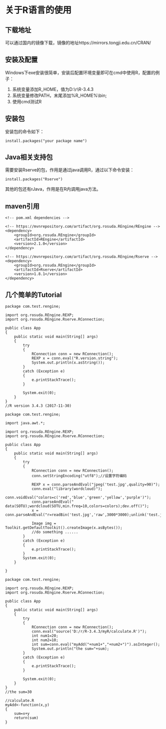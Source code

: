 关于R语言的使用
==================================================
下载地址
--------------------------------------------------
可以通过国内的镜像下载，镜像的地址https://mirrors.tongji.edu.cn/CRAN/  <br>

安装及配置
--------------------------------------------------
Windows下exe安装很简单，安装后配置环境变量即可在cmd中使用R，配置的例子：<br>

1. 系统变量添加R_HOME，值为D:\r\R-3.4.3
2. 系统变量修改PATH，末尾添加%R_HOME%\bin;
3. 使用cmd测试R

安装包
--------------------------------------------------
安装包的命令如下：<br>
```
install.packages("your package name")
```

Java相关支持包
--------------------------------------------------
需要安装Rserve的包，作用是通过java调用R，通过以下命令安装：<br>
```
install.packages("Rserve")
```
其他的包还有rJava，作用是在R内调用java方法。

maven引用
--------------------------------------------------
```
<!-- pom.xml dependencies -->

<!-- https://mvnrepository.com/artifact/org.rosuda.REngine/REngine -->
<dependency>
	<groupId>org.rosuda.REngine</groupId>
	<artifactId>REngine</artifactId>
	<version>2.1.0</version>
</dependency>

<!-- https://mvnrepository.com/artifact/org.rosuda.REngine/Rserve -->
<dependency>
	<groupId>org.rosuda.REngine</groupId>
	<artifactId>Rserve</artifactId>
	<version>1.8.1</version>
</dependency>
```

几个简单的Tutorial
--------------------------------------------------
```tutorial1
package com.test.rengine;

import org.rosuda.REngine.REXP;
import org.rosuda.REngine.Rserve.RConnection;

public class App 
{
    public static void main(String[] args)
    {
    	try 
    	{
            RConnection conn = new RConnection();
            REXP x = conn.eval("R.version.string");
            System.out.println(x.asString());
        } 
    	catch (Exception e) 
    	{
            e.printStackTrace();
        }
    	
    	System.exit(0);
    }
}
//R version 3.4.3 (2017-11-30)
```
```
package com.test.rengine;

import java.awt.*;

import org.rosuda.REngine.REXP;
import org.rosuda.REngine.Rserve.RConnection;

public class App 
{
    public static void main(String[] args)
    {
    	try 
    	{
            RConnection conn = new RConnection();
			conn.setStringEncoding("utf8");//设置字符编码
			
            REXP x = conn.parseAndEval("jpeg('test.jpg',quality=90)");
			conn.eval("library(wordcloud)");
			conn.voidEval("colors=c('red','blue','green','yellow','purple')");
			conn.parseAndEval(" data(SOTU);wordcloud(SOTU,min.freq=10,colors=colors);dev.off()");
			x = conn.parseAndEval("r=readBin('test.jpg','raw',3000*3000);unlink('test.jpg');r");
			
			Image img = Toolkit.getDefaultToolkit().createImage(x.asBytes());
			//do something ......
        } 
    	catch (Exception e) 
    	{
            e.printStackTrace();
        }    	
    	System.exit(0);
    }
	
}
```
```
package com.test.rengine;

import org.rosuda.REngine.REXP;
import org.rosuda.REngine.Rserve.RConnection;

public class App 
{
    public static void main(String[] args)
    {
    	try 
    	{
            RConnection conn = new RConnection();
            conn.eval("source('D:/r/R-3.4.3/myR/calculate.R')");
            int num1=20;
            int num2=10;
            int sum=conn.eval("myAdd("+num1+","+num2+")").asInteger();
            System.out.println("the sum="+sum);
        } 
    	catch (Exception e) 
    	{
            e.printStackTrace();
        }
    	
    	System.exit(0);
    }
}
//the sum=30
```
```
//calculate.R
myAdd<-function(x,y)
{  
    sum=x+y  
    return(sum)  
}
```